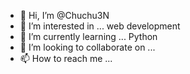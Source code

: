 - 👋 Hi, I’m @Chuchu3N
- 👀 I’m interested in ... web development
- 🌱 I’m currently learning ... Python
- 💞️ I’m looking to collaborate on ...
- 📫 How to reach me ...

<!---
Chuchu3N/Chuchu3N is a ✨ special ✨ repository because its `README.md` (this file) appears on your GitHub profile.
You can click the Preview link to take a look at your changes.
--->
